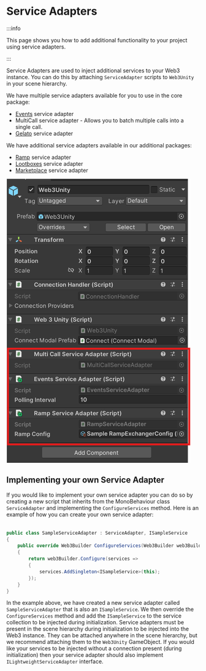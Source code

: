 ﻿---
slug: /current/service-adapters
sidebar_position: 22
sidebar_label: Service Adapters
---

# Service Adapters

:::info

This page shows you how to add additional functionality to your project using service adapters.

:::

Service Adapters are used to inject additional services to your Web3 instance. You can do this by attaching `ServiceAdapter` scripts to `Web3Unity` in your scene hierarchy.

We have multiple service adapters available for you to use in the core package:
- [Events](/current/blockchain-events) service adapter
- MultiCall service adapter - Allows you to batch multiple calls into a single call.
- [Gelato](/current/gasless-transactions-using-Gelato) service adapter

We have additional service adapters available in our additional packages:
- [Ramp](/current/ramp) service adapter
- [Lootboxes](/current/lootboxes) service adapter
- [Marketplace](/marketplace/introduction) service adapter

![img.png](assets/service-adapters/service-adapters.png)

## Implementing your own Service Adapter

If you would like to implement your own service adapter you can do so by creating a new script that inherits from the MonoBehaviour class `ServiceAdapter` and implementing the `ConfigureServices` method. Here is an example of how you can create your own service adapter:

```csharp

public class SampleServiceAdapter : ServiceAdapter, ISampleService
{
    public override Web3Builder ConfigureServices(Web3Builder web3Builder)
    {
        return web3Builder.Configure(services =>
        {
            services.AddSingleton<ISampleService>(this);
        });
    }
}

```

In the example above, we have created a new service adapter called `SampleServiceAdapter` that is also an `ISampleService`. We then override the `ConfigureServices` method and add the `ISampleService` to the service collection to be injected during initialization. Service adapters must be present in the scene hierarchy during initialization to be injected into the Web3 instance. They can be attached anywhere in the scene hierarchy, but we recommend attaching them to the `Web3Unity` GameObject. If you would like your services to be injected without a connection present (during initialization) then your service adapter should also implement `ILightweightServiceAdapter` interface.
